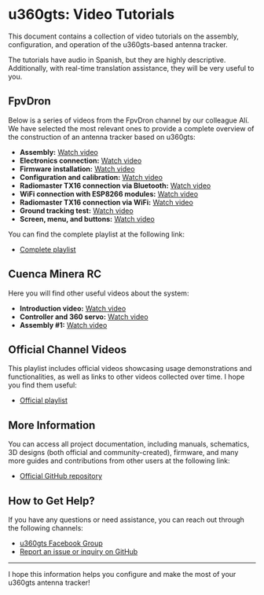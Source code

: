 # u360gts: Video Tutorials

This document contains a collection of video tutorials on the assembly, configuration, and operation of the u360gts-based antenna tracker.

The tutorials have audio in Spanish, but they are highly descriptive. Additionally, with real-time translation assistance, they will be very useful to you.

## FpvDron

Below is a series of videos from the FpvDron channel by our colleague Alí. We have selected the most relevant ones to provide a complete overview of the construction of an antenna tracker based on u360gts:

- **Assembly:** [Watch video](https://www.youtube.com/watch?v=IuYE1lLXkY0)
- **Electronics connection:** [Watch video](https://www.youtube.com/watch?v=ZEjbbhweRec)
- **Firmware installation:** [Watch video](https://www.youtube.com/watch?v=Z2dl-LvOSL0)
- **Configuration and calibration:** [Watch video](https://www.youtube.com/watch?v=kxVIFudHxLY)
- **Radiomaster TX16 connection via Bluetooth:** [Watch video](https://www.youtube.com/watch?v=zv89bJ9mi-Q)
- **WiFi connection with ESP8266 modules:** [Watch video](https://www.youtube.com/watch?v=Am0aIIYrj74)
- **Radiomaster TX16 connection via WiFi:** [Watch video](https://www.youtube.com/watch?v=MUTNZ4WypaA)
- **Ground tracking test:** [Watch video](https://www.youtube.com/watch?v=1HyPOQHToS4)
- **Screen, menu, and buttons:** [Watch video](https://www.youtube.com/watch?v=NeZVnWi3kQ4)

You can find the complete playlist at the following link:

- [Complete playlist](https://www.youtube.com/watch?v=ua7gbBApfA4&list=PLG0vZGQls1KWyV4DkdflKTLMkNfWgu9ky)

## Cuenca Minera RC

Here you will find other useful videos about the system:

- **Introduction video:** [Watch video](https://www.youtube.com/watch?v=sT1UTuWx8Mo)
- **Controller and 360 servo:** [Watch video](https://www.youtube.com/watch?v=JKdabdZEm9E)
- **Assembly #1:** [Watch video](https://www.youtube.com/watch?v=GLP8tHSvMbY)

## Official Channel Videos

This playlist includes official videos showcasing usage demonstrations and functionalities, as well as links to other videos collected over time. I hope you find them useful:

- [Official playlist](https://www.youtube.com/playlist?list=PLd9LMQxVS8EAfO0RYKOO9VDzhj-QLlBlo)

## More Information

You can access all project documentation, including manuals, schematics, 3D designs (both official and community-created), firmware, and many more guides and contributions from other users at the following link:

- [Official GitHub repository](https://github.com/raul-ortega/u360gts)

## How to Get Help?

If you have any questions or need assistance, you can reach out through the following channels:

- [u360gts Facebook Group](https://www.facebook.com/groups/u360gts/)
- [Report an issue or inquiry on GitHub](https://github.com/raul-ortega/u360gts/issues)

---

I hope this information helps you configure and make the most of your u360gts antenna tracker!

